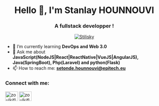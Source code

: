 <h1 align="center">Hello 👋, I'm Stanlay HOUNNOUVI</h1>
<h3 align="center">A fullstack developper !</h3>

<p align="center"> <a href="https://github.com/ryo-ma/github-profile-trophy"><img src="https://github-profile-trophy.vercel.app/?username=Stilisky" alt="Stilisky" /></a> </p>

- 🌱 I’m currently learning **DevOps and Web 3.0**
- 💬 Ask me about **JavaScript(NodeJS|React|ReactNative|VueJS|AngularJS), Java(SpringBoot), Php(Laravel) and python(Flask)**
- 📫 How to reach me: **setonde.hounnouvi@epitech.eu**

<h3 align="left">Connect with me:</h3>
<p align="left">
<a href="https://twitter.com/STILISKY_" target="blank"><img align="center" src="https://raw.githubusercontent.com/rahuldkjain/github-profile-readme-generator/master/src/images/icons/Social/twitter.svg" alt="zoulkiflesalif1" height="30" width="40" /></a>
<a href="https://www.linkedin.com/in/stanlay-hounnouvi-9a483a15b/" target="blank"><img align="center" src="https://raw.githubusercontent.com/rahuldkjain/github-profile-readme-generator/master/src/images/icons/Social/linked-in-alt.svg" alt="zoulkifle-salifou-4910821b2" height="30" width="40" /></a>
</p>

<!--
**Stilisky/Stilisky** is a ✨ _special_ ✨ repository because its `README.md` (this file) appears on your GitHub profile.

Here are some ideas to get you started:

- 🔭 I’m currently working on ...
- 🌱 I’m currently learning ...
- 👯 I’m looking to collaborate on ...
- 🤔 I’m looking for help with ...
- 💬 Ask me about ...
- 📫 How to reach me: ...
- 😄 Pronouns: ...
- ⚡ Fun fact: ...
-->
